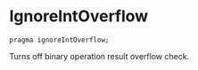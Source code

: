 # IgnoreIntOverflow

```solidity
pragma ignoreIntOverflow;
```

Turns off binary operation result overflow check.